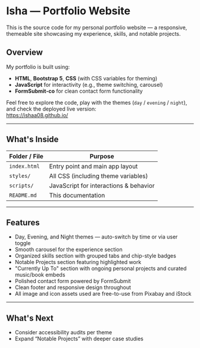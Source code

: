 # Isha — Portfolio Website
This is the source code for my personal portfolio website — a responsive, themeable site showcasing my experience, skills, and notable projects.

##  Overview
My portfolio is built using:
- **HTML**, **Bootstrap 5**, **CSS** (with CSS variables for theming)
- **JavaScript** for interactivity (e.g., theme switching, carousel)
- **FormSubmit-co** for clean contact form functionality

Feel free to explore the code, play with the themes (`day` / `evening` / `night`), and check the deployed live version:  
<https://ishaa08.github.io/>

---

##  What's Inside

| Folder / File        | Purpose                                      |
|----------------------|----------------------------------------------|
| `index.html`         | Entry point and main app layout              |
| `styles/`            | All CSS (including theme variables)          |
| `scripts/`           | JavaScript for interactions & behavior       |
| `README.md`          | This documentation                          |

---

## Features
- Day, Evening, and Night themes — auto-switch by time or via user toggle
- Smooth carousel for the experience section
- Organized skills section with grouped tabs and chip-style badges
- Notable Projects section featuring highlighted work
- "Currently Up To" section with ongoing personal projects and curated music/book embeds
- Polished contact form powered by FormSubmit
- Clean footer and responsive design throughout
- All image and icon assets used are free-to-use from Pixabay and iStock

---

## What's Next
- Consider accessibility audits per theme
- Expand “Notable Projects” with deeper case studies
